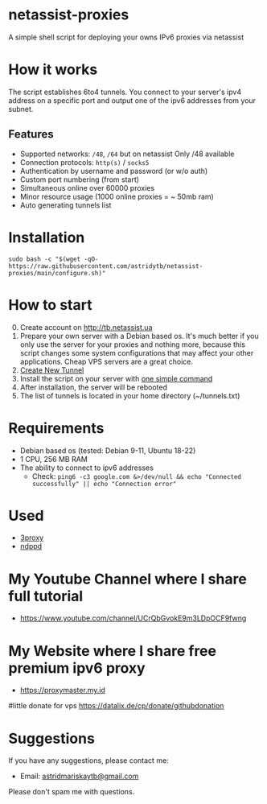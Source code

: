 # netassist-proxies
A simple shell script for deploying your owns IPv6 proxies via netassist
# How it works

The script establishes 6to4 tunnels. You connect to your server's ipv4 address on a specific port and output one of the ipv6 addresses from your subnet.

## Features

-   Supported networks: `/48`, `/64` but on netassist Only /48 available
-   Connection protocols: `http(s)` / `socks5`
-   Authentication by username and password (or w/o auth)
-   Custom port numbering (from start)
-   Simultaneous online over 60000 proxies
-   Minor resource usage (1000 online proxies = ~ 50mb ram)
-   Auto generating tunnels list

# Installation

```
sudo bash -c "$(wget -qO- https://raw.githubusercontent.com/astridytb/netassist-proxies/main/configure.sh)"
```

# How to start

0. Create account on http://tb.netassist.ua
1. Prepare your own server with a Debian based os.
   It's much better if you only use the server for your proxies and nothing more, because this script changes some system configurations that may affect your other applications. Cheap VPS servers are a great choice.
2. [Create New Tunnel](http://tb.netassist.ua?tid=762030#:~:text=Create%20New%20Tunnel)
3. Install the script on your server with [one simple command](https://github.com/astridytb/netassist-proxies/blob/main/README.md#installation)
4. After installation, the server will be rebooted
5. The list of tunnels is located in your home directory (~/tunnels.txt)

# Requirements

-   Debian based os (tested: Debian 9-11, Ubuntu 18-22)
-   1 CPU, 256 MB RAM
-   The ability to connect to ipv6 addresses
    -   Check: `ping6 -c3 google.com &>/dev/null && echo "Connected successfully" || echo "Connection error"`

# Used

-   [3proxy](https://github.com/z3APA3A/3proxy)
-   [ndppd](https://github.com/DanielAdolfsson/ndppd)

# My Youtube Channel where I share full tutorial
- https://www.youtube.com/channel/UCrQbGvokE9m3LDpOCF9fwng
# My Website where I share free premium ipv6 proxy
- https://proxymaster.my.id

#little donate for vps
https://datalix.de/cp/donate/githubdonation

# Suggestions

If you have any suggestions, please contact me:

-   Email: astridmariskaytb@gmail.com

Please don't spam me with questions.
